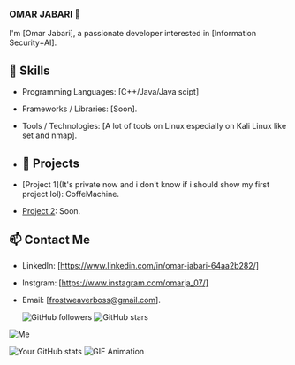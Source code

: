 ### OMAR JABARI 👋
I'm [Omar Jabari], a passionate developer interested in [Information Security+AI].
## 🔧 Skills

- Programming Languages: [C++/Java/Java scipt]
- Frameworks / Libraries: [Soon].
- Tools / Technologies: [A lot of tools on Linux especially on Kali Linux like set and nmap].
- ## 🚀 Projects

- [Project 1](It's private now and i don't know if i should show my first project lol): CoffeMachine.
- [Project 2](link-to-project2): Soon.
## 📫 Contact Me

- LinkedIn: [https://www.linkedin.com/in/omar-jabari-64aa2b282/]
- Instgram: [https://www.instagram.com/omarja_07/]
- Email: [frostweaverboss@gmail.com].
   
  ![GitHub followers](https://img.shields.io/github/followers/your-username?style=social)
![GitHub stars](https://img.shields.io/github/stars/your-username/your-repo?style=social)

![Me]([https://path-to-your-image.png](https://www.facebook.com/photo?fbid=2363030447172243&set=a.100627613412549))

![Your GitHub stats](https://github-readme-stats.vercel.app/api?username=your-username&show_icons=true)
![GIF Animation](https://giphy.com/gifs/anime-computer-working-and-HqWU6NTLNLzg2Qf5rH)



